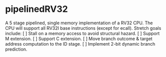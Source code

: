 # pipelinedRV32
A 5 stage pipelined, single memory implementation of a RV32 CPU.
The CPU will support all RV32I base instructions (except for ecall). 
Stretch goals include: 
[ ] Stall on a memory access to avoid structural hazard.
[ ] Support M extension.
[ ] Support C extension.
[ ] Move branch outcome & target address computation to the ID stage.
[ ] Implement 2-bit dynamic branch prediction.
